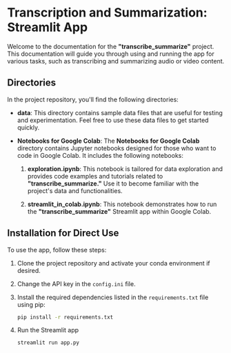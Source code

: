 # Transcription and Summarization: Streamlit App

Welcome to the documentation for the **"transcribe_summarize"** project. This documentation will guide you through using and running the app for various tasks, such as transcribing and summarizing audio or video content.

## Directories

In the project repository, you'll find the following directories:

- **data**: This directory contains sample data files that are useful for testing and experimentation. Feel free to use these data files to get started quickly.

- **Notebooks for Google Colab**: The **Notebooks for Google Colab** directory contains Jupyter notebooks designed for those who want to code in Google Colab. It includes the following notebooks:

    1. **exploration.ipynb**: This notebook is tailored for data exploration and provides code examples and tutorials related to **"transcribe_summarize."** Use it to become familiar with the project's data and functionalities.

    2. **streamlit_in_colab.ipynb**: This notebook demonstrates how to run the **"transcribe_summarize"** Streamlit app within Google Colab.

## Installation for Direct Use

To use the app, follow these steps:

1. Clone the project repository and activate your conda environment if desired.

2. Change the API key in the `config.ini` file.

3. Install the required dependencies listed in the `requirements.txt` file using pip:

   ```bash
   pip install -r requirements.txt
   ```

4. Run the Streamlit app
   ```bash
   streamlit run app.py
   ```



